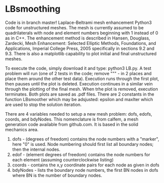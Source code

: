 # LBsmoothing
Code is in branch master!
Laplace-Beltrami mesh enhancement Python3 code for unstructured meshes.
The mesh is currently assumed to be quadrilaterals with node and element 
numbers beginning with 1 instead of 0 as in C++. The enhancement method 
is described in Hansen, Douglass, Zardecki, Mesh Enhancement: Selected 
Elliptic Methods, Foundations, and Applications, Imperial College Press, 2005
specifically in sections 9.2 and 9.3. There is also a matplotlib capability 
to plot initial and final unstructured meshes.

To execute the code, simply download it and type: python3 LB.py.
A test problem will run (one of 2 tests in the code; remove """ - in 2 places and 
place them around the other test data).  Execution runs through the first plot, 
then pauses until the plot is deleted. Execution continues in a similar vein 
through the plotting of the final mesh. When trhe plot is removed, execution 
terminates.  Both plots are saved as .pdf files. There are 2 constants in the 
function LBsmoother which may be adsjusted: epsilon and maxIter which are used
to stop the solution iteration.

There are 4 variables needed to setup a new mesh problem: dofs, edofs, coords,
and bdyNodes. This nomenclature is from calfem, a mesh generation code available
from github.com.  It is based in the solid mechanics area.
  1. dofs - (degrees of freedom) contains the node numbers with a "marker", here "0" is used.
     Node numbering should first list all boundary nodes; then the internal
     nodes.
  2. edof - (element degrees of freedom) contains the node numbers for each
     element (assuming counterclockwise listing)
  3. coords - contains the x,y coordinate pairs for each node as given in dofs
  4. bdyNodes - lists the boundary node numbers, the first BN nodes in dofs
     where BN is the number of boundary nodes.

